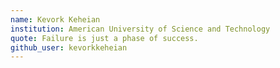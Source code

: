 ```yaml
---
name: Kevork Keheian
institution: American University of Science and Technology
quote: Failure is just a phase of success.
github_user: kevorkkeheian
---
```


